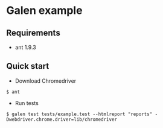 # Galen example

## Requirements
* ant 1.9.3

## Quick start

* Download Chromedriver
 
```
$ ant
```

* Run tests

```
$ galen test tests/example.test --htmlreport "reports" -Dwebdriver.chrome.driver=lib/chromedriver
```
